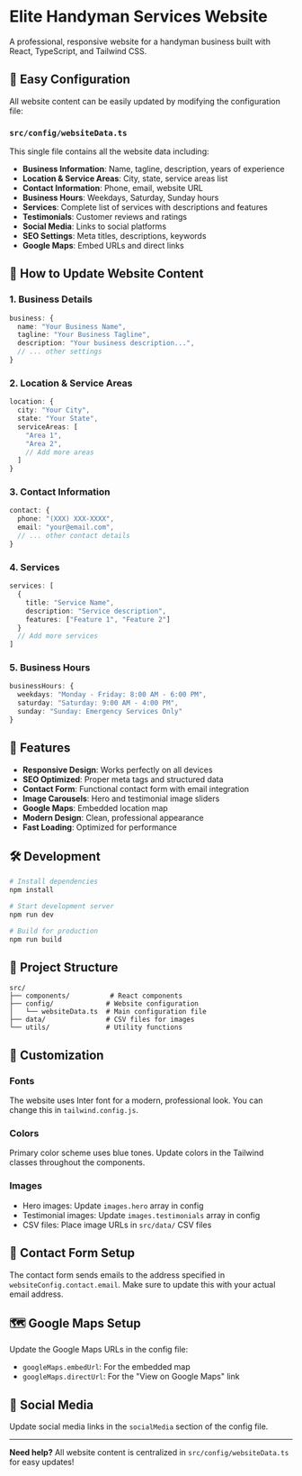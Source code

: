 # Elite Handyman Services Website

A professional, responsive website for a handyman business built with React, TypeScript, and Tailwind CSS.

## 🔧 Easy Configuration

All website content can be easily updated by modifying the configuration file:

### `src/config/websiteData.ts`

This single file contains all the website data including:

- **Business Information**: Name, tagline, description, years of experience
- **Location & Service Areas**: City, state, service areas list
- **Contact Information**: Phone, email, website URL
- **Business Hours**: Weekdays, Saturday, Sunday hours
- **Services**: Complete list of services with descriptions and features
- **Testimonials**: Customer reviews and ratings
- **Social Media**: Links to social platforms
- **SEO Settings**: Meta titles, descriptions, keywords
- **Google Maps**: Embed URLs and direct links

## 📝 How to Update Website Content

### 1. Business Details
```typescript
business: {
  name: "Your Business Name",
  tagline: "Your Business Tagline",
  description: "Your business description...",
  // ... other settings
}
```

### 2. Location & Service Areas
```typescript
location: {
  city: "Your City",
  state: "Your State", 
  serviceAreas: [
    "Area 1",
    "Area 2",
    // Add more areas
  ]
}
```

### 3. Contact Information
```typescript
contact: {
  phone: "(XXX) XXX-XXXX",
  email: "your@email.com",
  // ... other contact details
}
```

### 4. Services
```typescript
services: [
  {
    title: "Service Name",
    description: "Service description",
    features: ["Feature 1", "Feature 2"]
  }
  // Add more services
]
```

### 5. Business Hours
```typescript
businessHours: {
  weekdays: "Monday - Friday: 8:00 AM - 6:00 PM",
  saturday: "Saturday: 9:00 AM - 4:00 PM",
  sunday: "Sunday: Emergency Services Only"
}
```

## 🚀 Features

- **Responsive Design**: Works perfectly on all devices
- **SEO Optimized**: Proper meta tags and structured data
- **Contact Form**: Functional contact form with email integration
- **Image Carousels**: Hero and testimonial image sliders
- **Google Maps**: Embedded location map
- **Modern Design**: Clean, professional appearance
- **Fast Loading**: Optimized for performance

## 🛠️ Development

```bash
# Install dependencies
npm install

# Start development server
npm run dev

# Build for production
npm run build
```

## 📁 Project Structure

```
src/
├── components/          # React components
├── config/             # Website configuration
│   └── websiteData.ts  # Main configuration file
├── data/               # CSV files for images
└── utils/              # Utility functions
```

## 🎨 Customization

### Fonts
The website uses Inter font for a modern, professional look. You can change this in `tailwind.config.js`.

### Colors
Primary color scheme uses blue tones. Update colors in the Tailwind classes throughout the components.

### Images
- Hero images: Update `images.hero` array in config
- Testimonial images: Update `images.testimonials` array in config
- CSV files: Place image URLs in `src/data/` CSV files

## 📧 Contact Form Setup

The contact form sends emails to the address specified in `websiteConfig.contact.email`. Make sure to update this with your actual email address.

## 🗺️ Google Maps Setup

Update the Google Maps URLs in the config file:
- `googleMaps.embedUrl`: For the embedded map
- `googleMaps.directUrl`: For the "View on Google Maps" link

## 📱 Social Media

Update social media links in the `socialMedia` section of the config file.

---

**Need help?** All website content is centralized in `src/config/websiteData.ts` for easy updates!